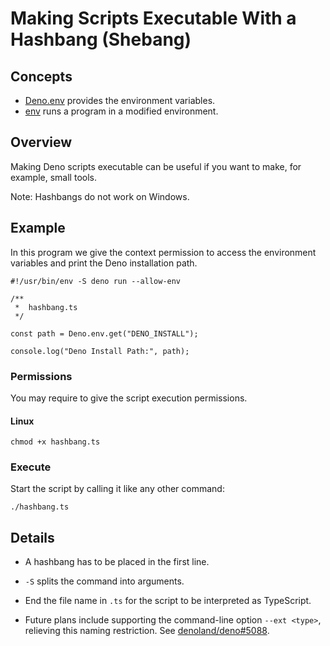 # Making Scripts Executable With a Hashbang (Shebang)

## Concepts

- [Deno.env] provides the environment variables.
- [env] runs a program in a modified environment.

## Overview

Making Deno scripts executable can be useful if you want to make, for example,
small tools.

Note: Hashbangs do not work on Windows.

## Example

In this program we give the context permission to access the environment
variables and print the Deno installation path.

```ts, ignore
#!/usr/bin/env -S deno run --allow-env

/**
 *  hashbang.ts
 */

const path = Deno.env.get("DENO_INSTALL");

console.log("Deno Install Path:", path);
```

### Permissions

You may require to give the script execution permissions.

#### Linux

```shell
chmod +x hashbang.ts
```

### Execute

Start the script by calling it like any other command:

```shell
./hashbang.ts
```

## Details

- A hashbang has to be placed in the first line.

- `-S` splits the command into arguments.

- End the file name in `.ts` for the script to be interpreted as TypeScript.

- Future plans include supporting the command-line option `--ext <type>`,
  relieving this naming restriction. See
  [denoland/deno#5088](https://github.com/denoland/deno/issues/5088).

<!----------------------------------------------------------------------------->

[Deno.env]: /api?s=Deno.env
[env]: https://www.man7.org/linux/man-pages/man1/env.1.html
